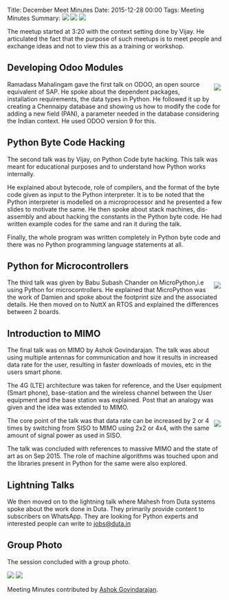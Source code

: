 Title: December Meet Minutes
Date: 2015-12-28 00:00
Tags: Meeting Minutes
Summary: <img src="http://photos2.meetupstatic.com/photos/event/1/2/0/8/global_445444616.jpeg" />  <img src="http://photos4.meetupstatic.com/photos/event/1/2/9/6/global_445444758.jpeg" /> <img src="http://photos1.meetupstatic.com/photos/event/1/2/9/9/global_445444761.jpeg" />

The meetup started at 3:20 with the context setting done by Vijay. He
articulated the fact that the purpose of such meetups is to meet
people and exchange ideas and not to view this as a training or
workshop.

## Developing Odoo Modules

<a
href="http://photos1.meetupstatic.com/photos/event/1/2/0/8/highres_445444616.jpeg" style="float:right; margin:0.5em"><img
src="http://photos1.meetupstatic.com/photos/event/1/2/0/8/event_445444616.jpeg"/></img></a>

Ramadass Mahalingam gave the first talk on ODOO, an open source
equivalent of SAP. He spoke about the dependent packages, installation
requirements, the data types in Python. He followed it up by creating
a Chennaipy database and showing us how to modify the code for adding
a new field (PAN), a parameter needed in the database considering the
Indian context. He used ODOO version 9 for this.

## Python Byte Code Hacking

The second talk was by Vijay, on Python Code byte hacking. This talk
was meant for educational purposes and to understand how Python works
internally.

He explained about bytecode, role of compilers, and the format of the
byte code given as input to the Python interpreter. It is to be noted
that the Python interpreter is modelled on a microprocessor and he
presented a few slides to motivate the same. He then spoke about stack
machines, dis-assembly and about hacking the constants in the Python
byte code.  He had written example codes for the same and ran it
during the talk.

Finally, the whole program was written completely in Python byte code
and there was no Python programming language statements at all.

## Python for Microcontrollers

<a
href="http://photos3.meetupstatic.com/photos/event/1/2/9/6/highres_445444758.jpeg"
style="float:right; margin:0.5em"><img
src="http://photos3.meetupstatic.com/photos/event/1/2/9/6/event_445444758.jpeg"></img></a>

The third talk was given by Babu Subash Chander on MicroPython,i.e
using Python for microcontrollers.  He explained that MicroPython was
the work of Damien and spoke about the footprint size and the
associated details.  He then moved on to NuttX an RTOS and explained
the differences between 2 boards.

## Introduction to MIMO

The final talk was on MIMO by Ashok Govindarajan. The talk was about
using multiple antennas for communication and how it results in
increased data rate for the user, resulting in faster downloads of
movies, etc in the users smart phone.

The 4G (LTE) architecture was taken for reference, and the User
equipment (Smart phone), base-station and the wireless channel between
the User equipment and the base station was explained. Post that an
analogy was given and the idea was extended to MIMO.

<a
href="http://photos4.meetupstatic.com/photos/event/1/2/9/9/highres_445444761.jpeg"
style="float:right; margin:0.5em"><img
src="http://photos2.meetupstatic.com/photos/event/1/2/9/9/event_445444761.jpeg"></img></a>

The core point of the talk was that data rate can be increased by 2 or
4 times by switching from SISO to MIMO using 2x2 or 4x4, with the same
amount of signal power as used in SISO.

The talk was concluded with references to massive MIMO and the state of
art as on Sep 2015. The role of machine algorithms was touched upon
and the libraries present in Python for the same were also explored.

## Lightning Talks

We then moved on to the lightning talk where Mahesh from Duta systems
spoke about the work done in Duta.  They primarily provide content to
subscribers on WhatsApp. They are looking for Python experts and
interested people can write to jobs@duta.in

## Group Photo

The session concluded with a group photo.

<a href="http://photos4.meetupstatic.com/photos/event/1/2/a/1/highres_445444769.jpeg"><img
src="http://photos2.meetupstatic.com/photos/event/1/2/a/1/event_445444769.jpeg"></img></a> <a
href="http://photos3.meetupstatic.com/photos/event/1/2/1/2/highres_445444626.jpeg"><img
src="http://photos3.meetupstatic.com/photos/event/1/2/1/2/event_445444626.jpeg"/></img></a>

Meeting Minutes contributed by [Ashok
Govindarajan](http://www.meetup.com/Chennaipy/members/197137280/).